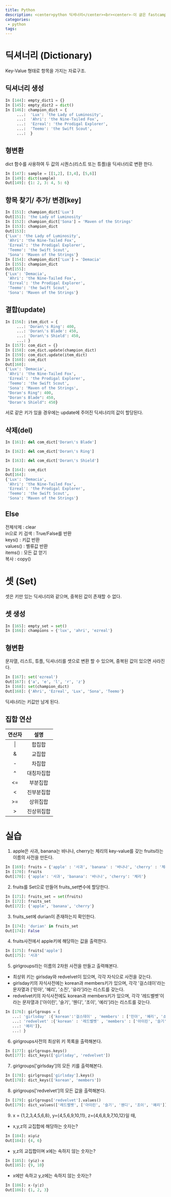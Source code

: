 ```yaml
---
title: Python
description: <center>python 딕셔너리</center><br><center>-이 글은 fastcampus에서의 수강 후 쓴 글 입니다.-<center>
categories:
 - python
tags:
---
```


# 딕셔너리 (Dictionary)
Key-Value 형태로 항목을 가지는 자료구조.

## 딕셔너리 생성
```python
In [144]: empty_dict1 = {}
In [145]: empty_dict2 = dict()
In [146]: champion_dict = {
     ...:  'Lux': 'the Lady of Luminosity',
     ...:  'Ahri': 'the Nine-Tailed Fox',
     ...:  'Ezreal': 'the Prodigal Explorer',
     ...:  'Teemo': 'the Swift Scout',
     ...:  }
```

## 형변환
dict 함수를 사용하여 두 값의 시퀀스(리스트 또는 튜플)을 딕셔너리로 변환 한다.
```python
In [147]: sample = [[1,2], [3,4], [5,6]]
In [149]: dict(sample)
Out[149]: {1: 2, 3: 4, 5: 6}
```

## 항목 찾기/ 추가/ 변경[key]
```python
In [151]: champion_dict['Lux']
Out[151]: 'the Lady of Luminosity'
In [152]: champion_dict['Sona'] = 'Maven of the Strings'
In [153]: champion_dict
Out[153]:
{'Lux': 'the Lady of Luminosity',
 'Ahri': 'the Nine-Tailed Fox',
 'Ezreal': 'the Prodigal Explorer',
 'Teemo': 'the Swift Scout',
 'Sona': 'Maven of the Strings'}
In [154]: champion_dict['Lux'] = 'Demacia'
In [155]: champion_dict
Out[155]:
{'Lux': 'Demacia',
 'Ahri': 'the Nine-Tailed Fox',
 'Ezreal': 'the Prodigal Explorer',
 'Teemo': 'the Swift Scout',
 'Sona': 'Maven of the Strings'}
 ```
## 결합(update)
```python
In [156]: item_dict = {
     ...: 'Doran\'s Ring': 400,
     ...: 'Doran\'s Blade': 450,
     ...: 'Doran\'s Shield': 450,
     ...: }
In [157]: com_dict = {}
In [158]: com_dict.update(champion_dict)
In [159]: com_dict.update(item_dict)
In [160]: com_dict
Out[160]:
{'Lux': 'Demacia',
 'Ahri': 'the Nine-Tailed Fox',
 'Ezreal': 'the Prodigal Explorer',
 'Teemo': 'the Swift Scout',
 'Sona': 'Maven of the Strings',
 "Doran's Ring": 400,
 "Doran's Blade": 450,
 "Doran's Shield": 450}
 ```
 서로 같은 키가 있을 경우에는 update에 주어진 딕셔너리의 값이 할당된다.

## 삭제(del)
```python
In [161]: del com_dict['Doran\'s Blade']

In [162]: del com_dict['Doran\'s Ring']

In [163]: del com_dict['Doran\'s Shield']

In [164]: com_dict
Out[164]:
{'Lux': 'Demacia',
 'Ahri': 'the Nine-Tailed Fox',
 'Ezreal': 'the Prodigal Explorer',
 'Teemo': 'the Swift Scout',
 'Sona': 'Maven of the Strings'}
```
## Else
전체삭제 : clear <br>
in으로 키 검색 : True/False를 반환<br>
keys() : 키값 반환<br>
values() : 벨류값 반환<br>
items() : 모든 값 얻기<br>
복사 : copy()

# 셋 (Set)
셋은 키만 있는 딕셔너리와 같으며, 중복된 값이 존재할 수 없다.

## 셋 생성
```python
In [165]: empty_set = set()
In [166]: champions = {'lux', 'ahri', 'ezreal'}
```

## 형변환
문자열, 리스트, 튜플, 딕셔너리를 셋으로 변환 할 수 있으며, 중복된 값이 있으면 사라진다.
```python
In [167]: set('ezreal')
Out[167]: {'a', 'e', 'l', 'r', 'z'}
In [168]: set(champion_dict)
Out[168]: {'Ahri', 'Ezreal', 'Lux', 'Sona', 'Teemo'}
```
딕셔너리는 키값만 남게 된다.

## 집합 연산

|   연산자   |      설명      |
|:----------:|:-------------:|
| \| |  합집합 |
| & |    교집합   |
| - | 차집합 |
| ^ | 대칭차집합 |  
| <= | 부분집합 |
| < | 진부분집합 |
| >= | 상위집합 |
| > | 진상위집합 |

# 실습
1. apple은 사과, banana는 바나나, cherry는 체리의 key-value를 갖는 fruits라는 이름의 사전을 만든다.
```python
In [169]: fruits = {'apple' : '사과', 'banana' : '바나나', 'cherry' : '체리'}
In [170]: fruits
Out[170]: {'apple': '사과', 'banana': '바나나', 'cherry': '체리'}
```
2. fruits를 Set으로 만들어 fruits_set변수에 할당한다.
```python
In [171]: fruits_set = set(fruits)
In [172]: fruits_set
Out[172]: {'apple', 'banana', 'cherry'}
```
3. fruits_set에 durian이 존재하는지 확인한다.
```python
In [174]: 'durian' in fruits_set
Out[174]: False
```
4. fruits사전에서 apple키에 해당하는 값을 출력한다.
```python
In [175]: fruits['apple']
Out[175]: '사과'
```
5. girlgroups라는 이름의 2차원 사전을 만들고 출력해본다.
  * 최상위 키는 girlsday와 redvelvet이 있으며, 각각 자식으로 사전을 갖는다.
  * girlsday키의 자식사전에는 korean과 members키가 있으며, 각각 '걸스데이'라는 문자열과 ['민아', '혜리', '소진', '유라']라는 리스트를 갖는다.
  * redvelvet키의 자식사전에도 korean과 members키가 있으며, 각각 '레드벨벳'이라는 문자열과 ['아이린', '슬기', '웬디', '조이', '예리']라는 리스트를 갖는다.
  ```python
  In [176]: girlgroups = {
     ...: 'girlsday' :{'korean':'걸스데이' , 'members' : ['민아', '혜리', '소진', '유라']},
     ...: 'redvelvet' :{'korean' : '레드벨벳' , 'members' : ['아이린', '슬기', '웬디', '조이',
     ...: '예리']},
     ...: }
  ```
6. girlgroups사전의 최상위 키 목록을 출력해본다.
```python
In [177]: girlgroups.keys()
Out[177]: dict_keys(['girlsday', 'redvelvet'])
```
7. girlgroups['girlsday']의 모든 키를 출력해본다.
```python
In [178]: girlgroups['girlsday'].keys()
Out[178]: dict_keys(['korean', 'members'])
```
8. girlgroups['redvelvet']의 모든 값을 출력해본다.
```python
In [179]: girlgroups['redvelvet'].values()
Out[179]: dict_values(['레드벨벳', ['아이린', '슬기', '웬디', '조이', '예리']])
```

9. x = {1,2,3,4,5,6,8}, y={4,5,6,9,10,11}, z={4,6,8,9,7,10,12}일 때,
  * x,y,z의 교집합에 해당하는 숫자는?
  ```python
  In [184]: x&y&z
  Out[184]: {4, 6}
  ```
  * y,z의 교집합이며 x에는 속하지 않는 숫자는?
  ```python
  In [185]: (y&z)-x
  Out[185]: {9, 10}
  ```
  * x에만 속하고 y,z에는 속하지 않는 숫자는?  
  ```python
  In [186]: x-(y|z)
  Out[186]: {1, 2, 3}
  ```
